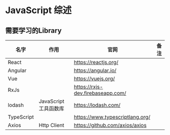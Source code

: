 # JavaScript 综述

## 需要学习的Library

| 名字       | 作用                 | 官网                              | 备注 |
|------------|----------------------|-----------------------------------|------|
| React      |                      | https://reactjs.org/              |      |
| Angular    |                      | https://angular.io/               |      |
| Vue        |                      | https://vuejs.org/                |      |
| RxJs       |                      | https://rxjs-dev.firebaseapp.com/ |      |
| lodash     | JavaScript工具函数库 | https://lodash.com/               |      |
| TypeScript |                      | https://www.typescriptlang.org/   |      |
| Axios      | Http Client          | https://github.com/axios/axios    |      |
